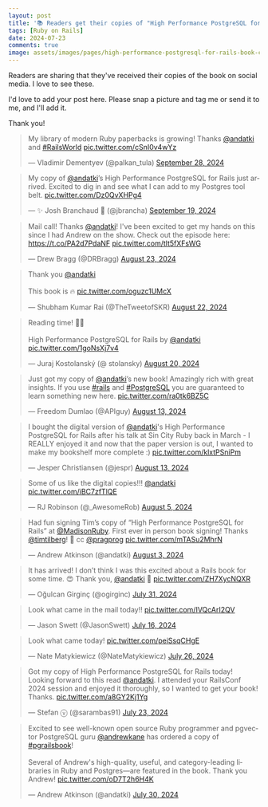 ```yaml
---
layout: post
title: '📚 Readers get their copies of "High Performance PostgreSQL for Rails"'
tags: [Ruby on Rails]
date: 2024-07-23
comments: true
image: assets/images/pages/high-performance-postgresql-for-rails-book-cover.jpg
---
```


Readers are sharing that they've received their copies of the book on social media. I love to see these.

I'd love to add your post here. Please snap a picture and tag me or send it to me, and I'll add it.

Thank you!

<blockquote class="twitter-tweet"><p lang="en" dir="ltr">My library of modern Ruby paperbacks is growing! Thanks <a href="https://twitter.com/andatki?ref_src=twsrc%5Etfw">@andatki</a> and <a href="https://twitter.com/hashtag/RailsWorld?src=hash&amp;ref_src=twsrc%5Etfw">#RailsWorld</a> <a href="https://t.co/cSnI0v4wYz">pic.twitter.com/cSnI0v4wYz</a></p>&mdash; Vladimir Dementyev (@palkan_tula) <a href="https://twitter.com/palkan_tula/status/1840079689140031751?ref_src=twsrc%5Etfw">September 28, 2024</a></blockquote> <script async src="https://platform.twitter.com/widgets.js" charset="utf-8"></script>
<blockquote class="twitter-tweet"><p lang="en" dir="ltr">My copy of <a href="https://twitter.com/andatki?ref_src=twsrc%5Etfw">@andatki</a>’s High Performance PostgreSQL for Rails just arrived. Excited to dig in and see what I can add to my Postgres tool belt. <a href="https://t.co/Dz0QvXHPg4">pic.twitter.com/Dz0QvXHPg4</a></p>&mdash; ✨ Josh Branchaud 🎄 (@jbrancha) <a href="https://twitter.com/jbrancha/status/1836848751471718471?ref_src=twsrc%5Etfw">September 19, 2024</a></blockquote> <script async src="https://platform.twitter.com/widgets.js" charset="utf-8"></script>
<blockquote class="twitter-tweet"><p lang="en" dir="ltr">Mail call! Thanks <a href="https://twitter.com/andatki?ref_src=twsrc%5Etfw">@andatki</a>! I&#39;ve been excited to get my hands on this since I had Andrew on the show. Check out the episode here: <a href="https://t.co/PA2d7PdaNF">https://t.co/PA2d7PdaNF</a> <a href="https://t.co/tlt5fXFsWG">pic.twitter.com/tlt5fXFsWG</a></p>&mdash; Drew Bragg (@DRBragg) <a href="https://twitter.com/DRBragg/status/1826984450867012063?ref_src=twsrc%5Etfw">August 23, 2024</a></blockquote> <script async src="https://platform.twitter.com/widgets.js" charset="utf-8"></script>
<blockquote class="twitter-tweet"><p lang="en" dir="ltr">Thank you <a href="https://twitter.com/andatki?ref_src=twsrc%5Etfw">@andatki</a> <br><br>This book is 🔥 <a href="https://t.co/oguzc1UMcX">pic.twitter.com/oguzc1UMcX</a></p>&mdash; Shubham Kumar Rai (@TheTweetofSKR) <a href="https://twitter.com/TheTweetofSKR/status/1826660354216395149?ref_src=twsrc%5Etfw">August 22, 2024</a></blockquote> <script async src="https://platform.twitter.com/widgets.js" charset="utf-8"></script>
<blockquote class="twitter-tweet"><p lang="en" dir="ltr">Reading time! 📖👀<br><br>High Performance PostgreSQL for Rails by <a href="https://twitter.com/andatki?ref_src=twsrc%5Etfw">@andatki</a> <a href="https://t.co/1goNsXj7v4">pic.twitter.com/1goNsXj7v4</a></p>&mdash; Juraj Kostolanský (@
stolansky) <a href="https://twitter.com/
stolansky/status/1825831921516945870?ref_src=twsrc%5Etfw">August 20, 2024</a></blockquote> <script async src="https://platform.twitter.com/widgets.js" charset="utf-8"></script>
<blockquote class="twitter-tweet"><p lang="en" dir="ltr">Just got my copy of <a href="https://twitter.com/andatki?ref_src=twsrc%5Etfw">@andatki</a>’s new book! Amazingly rich with great insights. If you use <a href="https://twitter.com/hashtag/rails?src=hash&amp;ref_src=twsrc%5Etfw">#rails</a> and <a href="https://twitter.com/hashtag/PostgreSQL?src=hash&amp;ref_src=twsrc%5Etfw">#PostgreSQL</a> you are guaranteed to learn something new here. <a href="https://t.co/ra0tk6BZ5C">pic.twitter.com/ra0tk6BZ5C</a></p>&mdash; Freedom Dumlao (@APIguy) <a href="https://twitter.com/APIguy/status/1823445587477385535?ref_src=twsrc%5Etfw">August 13, 2024</a></blockquote> <script async src="https://platform.twitter.com/widgets.js" charset="utf-8"></script>
<blockquote class="twitter-tweet"><p lang="en" dir="ltr">I bought the digital version of <a href="https://twitter.com/andatki?ref_src=twsrc%5Etfw">@andatki</a>&#39;s High Performance PostgreSQL for Rails after his talk at Sin City Ruby back in March - I REALLY enjoyed it and now that the paper version is out, I wanted to make my bookshelf more complete :) <a href="https://t.co/klxtPSniPm">pic.twitter.com/klxtPSniPm</a></p>&mdash; Jesper Christiansen (@jespr) <a href="https://twitter.com/jespr/status/1823413183681585464?ref_src=twsrc%5Etfw">August 13, 2024</a></blockquote> <script async src="https://platform.twitter.com/widgets.js" charset="utf-8"></script>
<blockquote class="twitter-tweet"><p lang="en" dir="ltr">Some of us like the digital copies!!! <a href="https://twitter.com/andatki?ref_src=twsrc%5Etfw">@andatki</a> <a href="https://t.co/iBC7zfTlQE">pic.twitter.com/iBC7zfTlQE</a></p>&mdash; RJ Robinson (@_AwesomeRob) <a href="https://twitter.com/_AwesomeRob/status/1820577604161921137?ref_src=twsrc%5Etfw">August 5, 2024</a></blockquote> <script async src="https://platform.twitter.com/widgets.js" charset="utf-8"></script>
<blockquote class="twitter-tweet"><p lang="en" dir="ltr">Had fun signing Tim’s copy of “High Performance PostgreSQL for Rails” at <a href="https://twitter.com/MadisonRuby?ref_src=twsrc%5Etfw">@MadisonRuby</a>. First ever in person book signing! Thanks <a href="https://twitter.com/timtilberg?ref_src=twsrc%5Etfw">@timtilberg</a>! 🙌 cc <a href="https://twitter.com/pragprog?ref_src=twsrc%5Etfw">@pragprog</a> <a href="https://t.co/mTASu2MhrN">pic.twitter.com/mTASu2MhrN</a></p>&mdash; Andrew Atkinson (@andatki) <a href="https://twitter.com/andatki/status/1819598678211883329?ref_src=twsrc%5Etfw">August 3, 2024</a></blockquote> <script async src="https://platform.twitter.com/widgets.js" charset="utf-8"></script>
<blockquote class="twitter-tweet"><p lang="en" dir="ltr">It has arrived! I don’t think I was this excited about a Rails book for some time. 😍 Thank you, <a href="https://twitter.com/andatki?ref_src=twsrc%5Etfw">@andatki</a> 🙏 <a href="https://t.co/ZH7XycNQXR">pic.twitter.com/ZH7XycNQXR</a></p>&mdash; Oğulcan Girginç (@ogirginc) <a href="https://twitter.com/ogirginc/status/1818573263544504562?ref_src=twsrc%5Etfw">July 31, 2024</a></blockquote> <script async src="https://platform.twitter.com/widgets.js" charset="utf-8"></script>
<blockquote class="twitter-tweet"><p lang="en" dir="ltr">Look what came in the mail today!! <a href="https://t.co/IVQcArI2QV">pic.twitter.com/IVQcArI2QV</a></p>&mdash; Jason Swett (@JasonSwett) <a href="https://twitter.com/JasonSwett/status/1813339565874180320?ref_src=twsrc%5Etfw">July 16, 2024</a></blockquote> <script async src="https://platform.twitter.com/widgets.js" charset="utf-8"></script>
<blockquote class="twitter-tweet"><p lang="en" dir="ltr">Look what came today! <a href="https://t.co/peiSsqCHgE">pic.twitter.com/peiSsqCHgE</a></p>&mdash; Nate Matykiewicz (@NateMatykiewicz) <a href="https://twitter.com/NateMatykiewicz/status/1816888861240553812?ref_src=twsrc%5Etfw">July 26, 2024</a></blockquote> <script async src="https://platform.twitter.com/widgets.js" charset="utf-8"></script>
<blockquote class="twitter-tweet"><p lang="en" dir="ltr">Got my copy of High Performance PostgreSQL for Rails today! Looking forward to this read <a href="https://twitter.com/andatki?ref_src=twsrc%5Etfw">@andatki</a>. I attended your RailsConf 2024 session and enjoyed it thoroughly, so I wanted to get your book! Thanks. <a href="https://t.co/a8GY2Kj1Yg">pic.twitter.com/a8GY2Kj1Yg</a></p>&mdash; Stefan ⓥ (@sarambas91) <a href="https://twitter.com/sarambas91/status/1815762851216158999?ref_src=twsrc%5Etfw">July 23, 2024</a></blockquote> <script async src="https://platform.twitter.com/widgets.js" charset="utf-8"></script>
<blockquote class="twitter-tweet"><p lang="en" dir="ltr">Excited to see well-known open source Ruby programmer and pgvector PostgreSQL guru <a href="https://twitter.com/andrewkane?ref_src=twsrc%5Etfw">@andrewkane</a> has ordered a copy of <a href="https://twitter.com/hashtag/pgrailsbook?src=hash&amp;ref_src=twsrc%5Etfw">#pgrailsbook</a>!<br><br>Several of Andrew&#39;s high-quality, useful, and category-leading libraries in Ruby and Postgres—are featured in the book. Thank you Andrew! <a href="https://t.co/oD7T2h6H4K">pic.twitter.com/oD7T2h6H4K</a></p>&mdash; Andrew Atkinson (@andatki) <a href="https://twitter.com/andatki/status/1818327859678859505?ref_src=twsrc%5Etfw">July 30, 2024</a></blockquote> <script async src="https://platform.twitter.com/widgets.js" charset="utf-8"></script>
